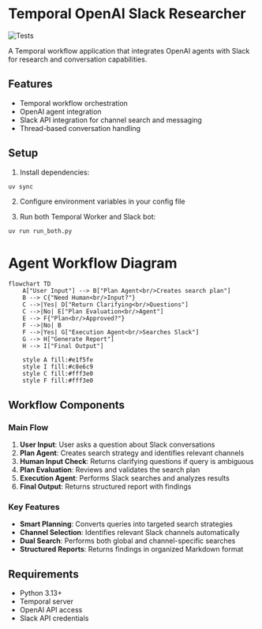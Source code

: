 # Temporal OpenAI Slack Researcher

![Tests](https://github.com/taonic/temporal-openai-slack-researcher/actions/workflows/tests.yml/badge.svg)

A Temporal workflow application that integrates OpenAI agents with Slack for research and conversation capabilities.

## Features

- Temporal workflow orchestration
- OpenAI agent integration
- Slack API integration for channel search and messaging
- Thread-based conversation handling

## Setup

1. Install dependencies:
```bash
uv sync
```

2. Configure environment variables in your config file

3. Run both Temporal Worker and Slack bot:
```bash
uv run run_both.py
```

# Agent Workflow Diagram

```mermaid
flowchart TD
    A["User Input"] --> B["Plan Agent<br/>Creates search plan"]
    B --> C{"Need Human<br/>Input?"}
    C -->|Yes| D["Return Clarifying<br/>Questions"]
    C -->|No| E["Plan Evaluation<br/>Agent"]
    E --> F{"Plan<br/>Approved?"}
    F -->|No| B
    F -->|Yes| G["Execution Agent<br/>Searches Slack"]
    G --> H["Generate Report"]
    H --> I["Final Output"]
    
    style A fill:#e1f5fe
    style I fill:#c8e6c9
    style C fill:#fff3e0
    style F fill:#fff3e0
```

## Workflow Components

### Main Flow
1. **User Input**: User asks a question about Slack conversations
2. **Plan Agent**: Creates search strategy and identifies relevant channels
3. **Human Input Check**: Returns clarifying questions if query is ambiguous
4. **Plan Evaluation**: Reviews and validates the search plan
5. **Execution Agent**: Performs Slack searches and analyzes results
6. **Final Output**: Returns structured report with findings

### Key Features
- **Smart Planning**: Converts queries into targeted search strategies
- **Channel Selection**: Identifies relevant Slack channels automatically
- **Dual Search**: Performs both global and channel-specific searches
- **Structured Reports**: Returns findings in organized Markdown format

## Requirements

- Python 3.13+
- Temporal server
- OpenAI API access
- Slack API credentials
